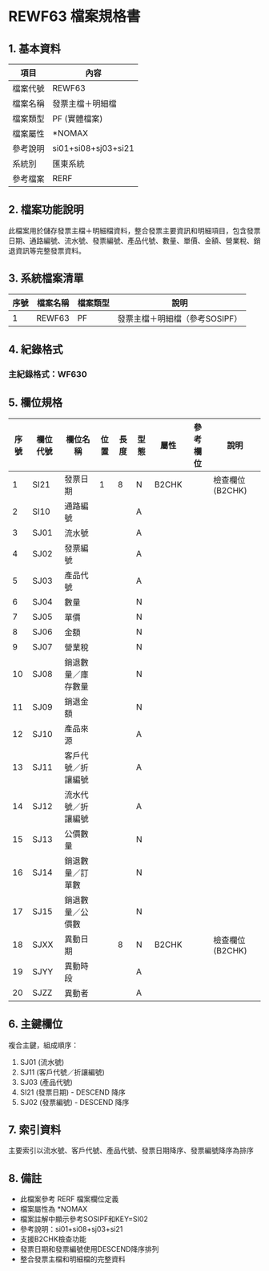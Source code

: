 # REWF63 檔案規格書

## 1. 基本資料

| 項目 | 內容 |
|------|------|
| 檔案代號 | REWF63 |
| 檔案名稱 | 發票主檔＋明細檔 |
| 檔案類型 | PF (實體檔案) |
| 檔案屬性 | *NOMAX |
| 參考說明 | si01+si08+sj03+si21 |
| 系統別 | 匯東系統 |
| 參考檔案 | RERF |

## 2. 檔案功能說明

此檔案用於儲存發票主檔＋明細檔資料，整合發票主要資訊和明細項目，包含發票日期、通路編號、流水號、發票編號、產品代號、數量、單價、金額、營業稅、銷退資訊等完整發票資料。

## 3. 系統檔案清單

| 序號 | 檔案名稱 | 檔案類型 | 說明 |
|------|----------|----------|------|
| 1 | REWF63 | PF | 發票主檔＋明細檔（參考SOSIPF） |

## 4. 紀錄格式

### 主紀錄格式：WF630

## 5. 欄位規格

| 序號 | 欄位代號 | 欄位名稱 | 位置 | 長度 | 型態 | 屬性 | 參考欄位 | 說明 |
|------|----------|----------|------|------|------|------|----------|------|
| 1 | SI21 | 發票日期 | 1 | 8 | N | B2CHK | | 檢查欄位(B2CHK) |
| 2 | SI10 | 通路編號 | | | A | | | |
| 3 | SJ01 | 流水號 | | | A | | | |
| 4 | SJ02 | 發票編號 | | | A | | | |
| 5 | SJ03 | 產品代號 | | | A | | | |
| 6 | SJ04 | 數量 | | | N | | | |
| 7 | SJ05 | 單價 | | | N | | | |
| 8 | SJ06 | 金額 | | | N | | | |
| 9 | SJ07 | 營業稅 | | | N | | | |
| 10 | SJ08 | 銷退數量／庫存數量 | | | N | | | |
| 11 | SJ09 | 銷退金額 | | | N | | | |
| 12 | SJ10 | 產品來源 | | | A | | | |
| 13 | SJ11 | 客戶代號／折讓編號 | | | A | | | |
| 14 | SJ12 | 流水代號／折讓編號 | | | A | | | |
| 15 | SJ13 | 公價數量 | | | N | | | |
| 16 | SJ14 | 銷退數量／訂單數 | | | N | | | |
| 17 | SJ15 | 銷退數量／公價數 | | | N | | | |
| 18 | SJXX | 異動日期 | | 8 | N | B2CHK | | 檢查欄位(B2CHK) |
| 19 | SJYY | 異動時段 | | | A | | | |
| 20 | SJZZ | 異動者 | | | A | | | |

## 6. 主鍵欄位

複合主鍵，組成順序：
1. SJ01 (流水號)
2. SJ11 (客戶代號／折讓編號)
3. SJ03 (產品代號)
4. SI21 (發票日期) - DESCEND 降序
5. SJ02 (發票編號) - DESCEND 降序

## 7. 索引資料

主要索引以流水號、客戶代號、產品代號、發票日期降序、發票編號降序為排序

## 8. 備註

- 此檔案參考 RERF 檔案欄位定義
- 檔案屬性為 *NOMAX
- 檔案註解中顯示參考SOSIPF和KEY=SI02
- 參考說明：si01+si08+sj03+si21
- 支援B2CHK檢查功能
- 發票日期和發票編號使用DESCEND降序排列
- 整合發票主檔和明細檔的完整資料 